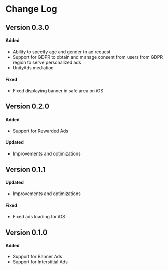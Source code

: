 # Change Log

## Version 0.3.0

#### Added
* Ability to specify age and gender in ad request
* Support for GDPR to obtain and manage consent from users from GDPR region to serve personalized ads
* UnityAds mediation

#### Fixed
* Fixed displaying banner in safe area on iOS

## Version 0.2.0

#### Added
* Support for Rewarded Ads

#### Updated
* Improvements and optimizations

## Version 0.1.1

#### Updated
* Improvements and optimizations

#### Fixed
* Fixed ads loading for iOS

## Version 0.1.0

#### Added
* Support for Banner Ads
* Support for Interstitial Ads